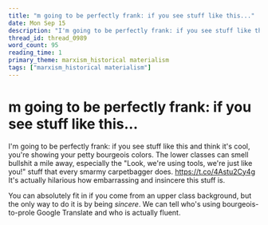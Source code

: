 ```yaml
---
title: "m going to be perfectly frank: if you see stuff like this..."
date: Mon Sep 15
description: "I'm going to be perfectly frank: if you see stuff like this and think it's cool, you're showing your petty bourgeois colors."
thread_id: thread_0989
word_count: 95
reading_time: 1
primary_theme: marxism_historical materialism
tags: ["marxism_historical materialism"]
---
```


# m going to be perfectly frank: if you see stuff like this...

I'm going to be perfectly frank: if you see stuff like this and think it's cool, you're showing your petty bourgeois colors. The lower classes can smell bullshit a mile away, especially the "Look, we're using tools, we're just like you!" stuff that every smarmy carpetbagger does. https://t.co/4Astu2Cy4g It's actually hilarious how embarrassing and insincere this stuff is.

You can absolutely fit in if you come from an upper class background, but the only way to do it is by being *sincere*. We can tell who's using bourgeois-to-prole Google Translate and who is actually fluent.
